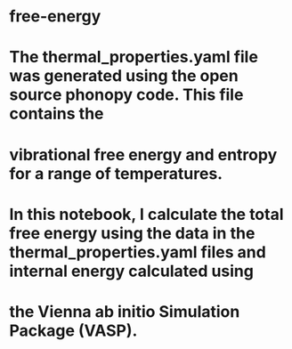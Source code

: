 # free-energy
# The thermal_properties.yaml file was generated using the open source phonopy code. This file contains the 
# vibrational free energy and entropy for a range of temperatures.

# In this notebook, I calculate the total free energy using the data in the thermal_properties.yaml files and internal energy calculated using
# the Vienna ab initio Simulation Package (VASP).
